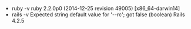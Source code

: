 + ruby -v
ruby 2.2.0p0 (2014-12-25 revision 49005) [x86_64-darwin14]
+ rails -v
Expected string default value for '--rc'; got false (boolean)
Rails 4.2.5
